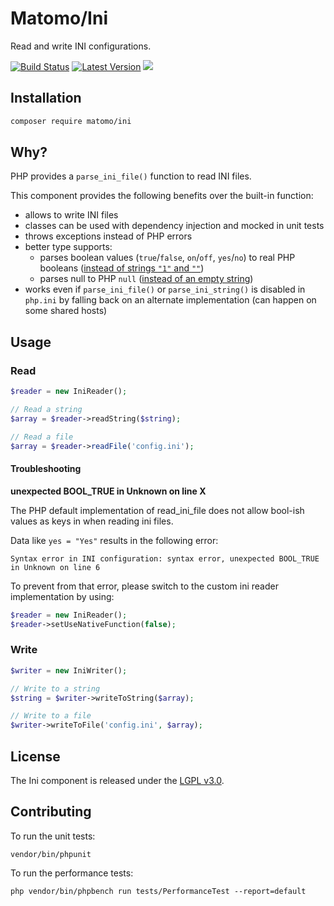 # Matomo/Ini

Read and write INI configurations.

[![Build Status](https://travis-ci.com/matomo-org/component-ini.svg?branch=master)](https://travis-ci.com/matomo-org/component-ini)
[![Latest Version](https://img.shields.io/github/release/matomo-org/component-ini.svg?style=flat-square)](https://packagist.org/packages/matomo/component-ini)
[![](https://img.shields.io/packagist/dm/matomo/ini.svg?style=flat-square)](https://packagist.org/packages/matomo/ini)

## Installation

```bash
composer require matomo/ini
```

## Why?

PHP provides a `parse_ini_file()` function to read INI files.

This component provides the following benefits over the built-in function:

- allows to write INI files
- classes can be used with dependency injection and mocked in unit tests
- throws exceptions instead of PHP errors
- better type supports:
  - parses boolean values (`true`/`false`, `on`/`off`, `yes`/`no`) to real PHP booleans ([instead of strings `"1"` and `""`](http://3v4l.org/JuvOT))
  - parses null to PHP `null` ([instead of an empty string](http://3v4l.org/KSoj2))
- works even if `parse_ini_file()` or `parse_ini_string()` is disabled in `php.ini` by falling back on an alternate implementation (can happen on some shared hosts)

## Usage

### Read

```php
$reader = new IniReader();

// Read a string
$array = $reader->readString($string);

// Read a file
$array = $reader->readFile('config.ini');
```

#### Troubleshooting

**unexpected BOOL_TRUE in Unknown on line X**

The PHP default implementation of read_ini_file does not allow bool-ish values as keys in when reading ini files.

Data like `yes = "Yes"` results in the following error:

```
Syntax error in INI configuration: syntax error, unexpected BOOL_TRUE in Unknown on line 6
```

To prevent from that error, please switch to the custom ini reader implementation by using:

```php
$reader = new IniReader();
$reader->setUseNativeFunction(false);
```


### Write

```php
$writer = new IniWriter();

// Write to a string
$string = $writer->writeToString($array);

// Write to a file
$writer->writeToFile('config.ini', $array);
```

## License

The Ini component is released under the [LGPL v3.0](http://choosealicense.com/licenses/lgpl-3.0/).

## Contributing

To run the unit tests:

```
vendor/bin/phpunit
```

To run the performance tests:

```
php vendor/bin/phpbench run tests/PerformanceTest --report=default
```
